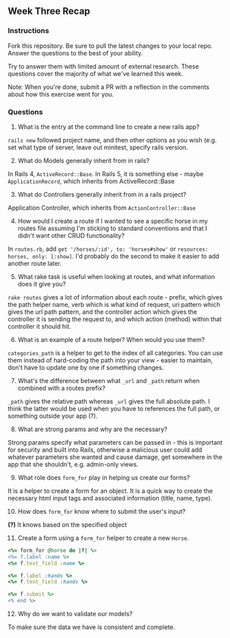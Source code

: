 ## Week Three Recap

### Instructions
Fork this repository. Be sure to pull the latest changes to your local repo. Answer the questions to the best of your ability.

Try to answer them with limited amount of external research. These questions cover the majority of what we've learned this week.

Note: When you're done, submit a PR with a reflection in the comments about how this exercise went for you.

### Questions

1. What is the entry at the command line to create a new rails app?

`rails new` followed project name, and then other options as you wish (e.g. set what type of server, leave out minitest, specify rails version.

2. What do Models generally inherit from in rails?

In Rails 4, `ActiveRecord::Base`. In Rails 5, it is something else - maybe `ApplicationRecord`, which inherits from ActiveRecord::Base

3. What do Controllers generally inherit from in a rails project?

Application Controller, which inherits from `ActionController::Base`

4. How would I create a route if I wanted to see a specific horse in my routes file assuming I'm sticking to standard conventions and that I didn't want other CRUD functionality?

In `routes.rb`, add `get '/horses/:id', to: 'horses#show'` or `resources: horses, only: [:show]`. I'd probably do the second to make it easier to add another route later.

5. What rake task is useful when looking at routes, and what information does it give you?

`rake routes` gives a lot of information about each route - prefix, which gives the path helper name, verb which is what kind of request, uri pattern which gives the url path pattern, and the controller action which gives the controller it is sending the request to, and which action (method) within that controller it should hit.

6. What is an example of a route helper? When would you use them?

`categories_path` is a helper to get to the index of all categories. You can use them instead of hard-coding the path into your view - easier to maintain, don't have to update one by one if something changes.

7. What's the difference between what `_url` and `_path` return when combined with a routes prefix?

`_path` gives the relative path whereas `_url` gives the full absolute path. I think the latter would be used when you have to references the full path, or something outside your app (?).

8. What are strong params and why are the necessary?

Strong params specify what parameters can be passed in - this is important for security and built into Rails, otherwise a malicious user could add whatever parameters she wanted and cause damage, get somewhere in the app that she shouldn't, e.g. admin-only views.

9. What role does `form_for` play in helping us create our forms?

It is a helper to create a form for an object. It is a quick way to create the necessary html input tags and associated information (title, name, type).

10. How does `form_for` know where to submit the user's input?

**(?)** It knows based on the specified object

11. Create a form using a `form_for` helper to create a new `Horse`. 
```ruby
<%= form_for @horse do |f| %>
<%= f.label :name %>
<%= f.text_field :name %>

<%= f.label :hands %>
<%= f.text_field :hands %>

<%= f.submit %>
<% end %>
```

12. Why do we want to validate our models?

To make sure the data we have is consistent and complete.
